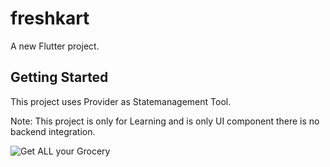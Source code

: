# freshkart

A new Flutter project.

## Getting Started

This project uses Provider as Statemanagement Tool.

Note: This project is only for Learning and is only UI component there is no backend integration.


![Get ALL your Grocery](https://user-images.githubusercontent.com/42611371/184912642-46208d68-d4a0-4754-8467-a4b9e8211508.png)

